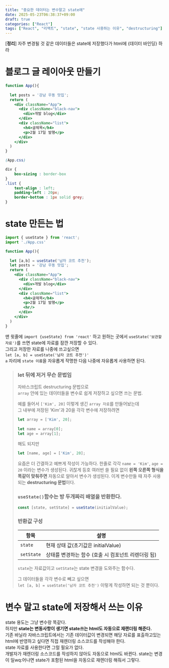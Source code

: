 ```yaml
---
title: "중요한 데이터는 변수말고 state에"
date: 2025-05-23T06:38:37+09:00
draft: true
categories: ["React"]
tags: ["React", "리액트", "state", "state 사용하는 이유", "destructuring"]
---
```

[**정리**] 자주 변경될 것 같은 데이터들은 state에 저장했다가 html에 {데이터 바인딩} 하라
# 블로그 글 레이아웃 만들기
```jsx
function App(){
 
  let posts = '강남 우동 맛집';
  return (
    <div className="App">
      <div className="black-nav">
        <div>개발 blog</div>
      </div>
      <div className="list">
        <h4>글제목</h4>
        <p>2월 17일 발행</p>
      </div>
    </div>
  )
}
```

```css
(App.css)

div {
    box-sizing : border-box
}
.list {
    text-align : left;
    padding-left : 20px;
    border-bottom : 1px solid grey;
}
```

# state 만든는 법
```jsx
import { useState } from 'react';
import './App.css'

function App(){
 
  let [a,b] = useState('남자 코트 추천');
  let posts = '강남 우동 맛집';
  return (
    <div className="App">
      <div className="black-nav">
        <div>개발 blog</div>
      </div>
      <div className="list">
        <h4>글제목</h4>
        <p>2월 17일 발행</p>
        <hr/>
      </div>
    </div>
  )
}
```
맨 윗줄에 `import {useState} from 'react'` 하고 원하는 곳에서
`useState('보관할 자료')`를 쓰면 state에 자료를 잠깐 저장할 수 있다.   
그리고 저장한 자료를 나중에 쓰고싶으면   
`let [a, b] = useState('남자 코트 추천')'`   
`a` 자리에 `state 이름`을 자유롭게 작명한 다음 나중에 자유롭게 사용하면 된다.

> ### let 뒤에 저거 무슨 문법임
>    
> 자바스크립트 destructuring 문법으로   
> `array` 안에 있는 데이터들을 변수로 쉽게 저장하고 싶으면 쓰는 문법.   
>    
> 예를 들어서 `['Kim', 20]` 이렇게 생긴 `array 자료`를 만들어놨는데   
> 그 내부에 저장된 'Kim'과 20을 각각 변수에 저장하려면
> ```js
> let array = ['Kim', 20];
>    
> let name = array[0];
> let age = array[1];
> ```
> 해도 되지만
> ```js
> let [name, age] = ['Kim', 20];
> ```
> 요즘은 더 간결하고 예쁘게 작성이 가능하다. 한줄로 각각 `name = 'Kim'`, `age = 20`
> 이라는 변수가 생성된다. 귀찮게 등호 여러번 쓸 필요 없이 **왼쪽 오른쪽 형식을 똑같이 맞춰주면**
> 자동으로 알아서 변수가 생성된다.
> 이게 변수만들 때 자주 사용되는 **destructuring 문법**이다.
>    
> ### `useState()`함수는 방 두개짜리 배열을 반환한다.
> ```jsx
> const [state, setState] = useState(initialValue);
> ```
> ### 반환값 구성
>    
> | 항목       | 설명                             |
> |----------|--------------------------------|
> | `state`    | 현재 상태 값(초기값은 initialValue)     |
> | `setState` | 상태를 변경하는 함수 (호출 시 컴포넌트 리렌더링 됨) |
> `state`는 자료값이고 `setState`는 state 변경을 도와주는 함수다.   
>    
> 그 데이터들을 각각 변수로 빼고 싶으면   
> `let [a, b] = useState('남자 코트 추천')` 이렇게 작성하면 되는 것 뿐이다.

# 변수 말고 state에 저장해서 쓰는 이유
state 용도는 그냥 변수랑 똑같다.   
하지만 **state는 변동사항이 생기면 state쓰는 html도 자동으로 재랜더링 해준다.**   
기존 바닐라 자바스크립트에서는 기존 데이터값이 변경되면 해당 자료를 표출하고있는 html에 
반영하고 싶다면 직접 재렌더링 소스코드를 작성해야 한다.    
state 자료를 사용한다면
그럴 필요가 없다.   
개발자가 재렌더링 소스코드를 작성하지 않아도 자동으로
html도 바뀐다. state는 변경이 일wq:어나면 state가 포함된 html을 자동으로 재렌더링 해줘서 그렇다.
